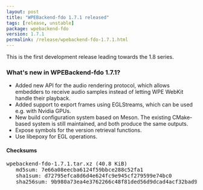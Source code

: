 ```yaml
---
layout: post
title: "WPEBackend-fdo 1.7.1 released"
tags: [release, unstable]
package: wpebackend-fdo
version: 1.7.1
permalink: /release/wpebackend-fdo-1.7.1.html
---
```


This is the first development release leading towards the 1.8 series.

### What's new in WPEBackend-fdo 1.7.1?

- Added new API for the audio rendering protocol, which allows embedders to
  receive audio samples instead of letting WPE WebKit handle their playback.
- Added support to export frames using EGLStreams, which can be used e.g.
  with Nvidia GPUs.
- New build configuration system based on Meson. The existing CMake-based
  system is still maintained, and both produce the same outputs.
- Expose symbols for the version retrieval functions.
- Use libepoxy for EGL operations.

#### Checksums

<pre>
wpebackend-fdo-1.7.1.tar.xz (40.8 KiB)
   md5sum: 7e66a08eecba6124f59bbce288c52fa1
   sha1sum: d72795efca8d6d4e624fc9e945cf279599e74bc0
   sha256sum: 9b980a73ea4e3762266c48f81ded56d9dcad4acf32bad9bd05d0dffdd454c6f5
</pre>
